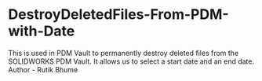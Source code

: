 # DestroyDeletedFiles-From-PDM-with-Date
This is used in PDM Vault to permanently destroy deleted files from the SOLIDWORKS PDM Vault. It allows us to select a start date and an end date.<br>
Author - Rutik Bhume
